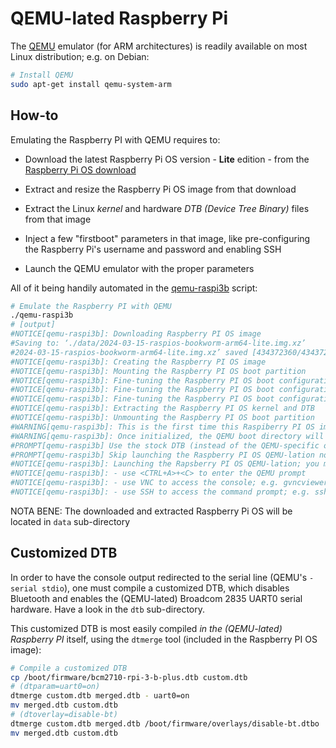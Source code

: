 QEMU-lated Raspberry Pi
=======================

The [QEMU][qemu] emulator (for ARM architectures) is readily available on most Linux distribution;
e.g. on Debian:

``` bash
# Install QEMU
sudo apt-get install qemu-system-arm
```

[qemu]: https://www.qemu.org/


How-to
------

Emulating the Raspberry PI with QEMU requires to:

* Download the latest Raspberry Pi OS version - **Lite** edition - from the
  [Raspberry Pi OS download][rpi-os-download]

* Extract and resize the Raspberry Pi OS image from that download

* Extract the Linux _kernel_ and hardware _DTB (Device Tree Binary)_ files
  from that image

* Inject a few "firstboot" parameters in that image, like pre-configuring
  the Raspberry Pi's username and password and enabling SSH

* Launch the QEMU emulator with the proper parameters

All of it being handily automated in the [qemu-raspi3b](./qemu-raspi3b) script:

``` bash
# Emulate the Raspberry PI with QEMU
./qemu-raspi3b
# [output]
#NOTICE[qemu-raspi3b]: Downloading Raspberry PI OS image
#Saving to: ‘./data/2024-03-15-raspios-bookworm-arm64-lite.img.xz’
#2024-03-15-raspios-bookworm-arm64-lite.img.xz’ saved [434372360/434372360]
#NOTICE[qemu-raspi3b]: Creating the Raspberry PI OS image
#NOTICE[qemu-raspi3b]: Mounting the Raspberry PI OS boot partition
#NOTICE[qemu-raspi3b]: Fine-tuning the Raspberry PI OS boot configuration: kernel parameters
#NOTICE[qemu-raspi3b]: Fine-tuning the Raspberry PI OS boot configuration: hardware configuration
#NOTICE[qemu-raspi3b]: Fine-tuning the Raspberry PI OS boot configuration: user
#NOTICE[qemu-raspi3b]: Extracting the Raspberry PI OS kernel and DTB
#NOTICE[qemu-raspi3b]: Unmounting the Raspberry PI OS boot partition
#WARNING[qemu-raspi3b]: This is the first time this Raspiberry PI OS image boots:
#WARNING[qemu-raspi3b]: Once initialized, the QEMU boot directory will be updated (re-created)
#PROMPT[qemu-raspi3b] Use the stock DTB (instead of the QEMU-specific one) [yes/No] ?
#PROMPT[qemu-raspi3b] Skip launching the Raspberry PI OS QEMU-lation now [yes/No] ?
#NOTICE[qemu-raspi3b]: Launching the Rapsberry PI OS QEMU-lation; you may now:
#NOTICE[qemu-raspi3b]: - use <CTRL+A>+<C> to enter the QEMU prompt
#NOTICE[qemu-raspi3b]: - use VNC to access the console; e.g. gvncviewer 127.0.0.1:0
#NOTICE[qemu-raspi3b]: - use SSH to access the command prompt; e.g. ssh -p 2222 pi@127.0.0.1
```

NOTA BENE: The downloaded and extracted Raspberry Pi OS will be located in `data` sub-directory

[rpi-os-download]: https://www.raspberrypi.com/software/operating-systems/


Customized DTB
--------------

In order to have the console output redirected to the serial line (QEMU's `-serial stdio`), one must
compile a customized DTB, which disables Bluetooth and enables the (QEMU-lated) Broadcom 2835 UART0
serial hardware. Have a look in the `dtb` sub-directory.

This customized DTB is most easily compiled _in the (QEMU-lated) Raspberry PI_ itself, using the
`dtmerge` tool (included in the Raspberry PI OS image):

``` bash
# Compile a customized DTB
cp /boot/firmware/bcm2710-rpi-3-b-plus.dtb custom.dtb
# (dtparam=uart0=on)
dtmerge custom.dtb merged.dtb - uart0=on
mv merged.dtb custom.dtb
# (dtoverlay=disable-bt)
dtmerge custom.dtb merged.dtb /boot/firmware/overlays/disable-bt.dtbo
mv merged.dtb custom.dtb
```
